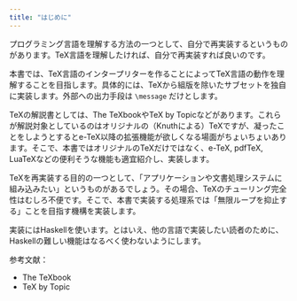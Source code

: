 ```yaml
---
title: "はじめに"
---
```


プログラミング言語を理解する方法の一つとして、自分で再実装するというものがあります。TeX言語を理解したければ、自分で再実装すれば良いのです。

本書では、TeX言語のインタープリターを作ることによってTeX言語の動作を理解することを目指します。具体的には、TeXから組版を除いたサブセットを独自に実装します。外部への出力手段は `\message` だけとします。

TeXの解説書としては、The TeXbookやTeX by Topicなどがあります。これらが解説対象としているのはオリジナルの（Knuthによる）TeXですが、凝ったことをしようとするとe-TeX以降の拡張機能が欲しくなる場面がちょいちょいあります。そこで、本書ではオリジナルのTeXだけではなく、e-TeX, pdfTeX, LuaTeXなどの便利そうな機能も適宜紹介し、実装します。

TeXを再実装する目的の一つとして、「アプリケーションや文書処理システムに組み込みたい」というものがあるでしょう。その場合、TeXのチューリング完全性はむしろ不便です。そこで、本書で実装する処理系では「無限ループを抑止する」ことを目指す機構を実装します。

実装にはHaskellを使います。とはいえ、他の言語で実装したい読者のために、Haskellの難しい機能はなるべく使わないようにします。

参考文献：

* The TeXbook
* TeX by Topic

<!-- \endcsname, e-TeX拡張とか、parameter token -->
